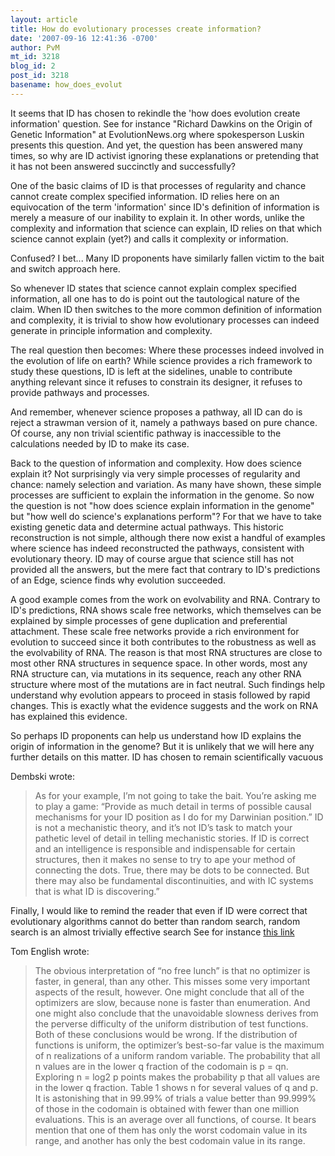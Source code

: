 ```yaml
---
layout: article
title: How do evolutionary processes create information?
date: '2007-09-16 12:41:36 -0700'
author: PvM
mt_id: 3218
blog_id: 2
post_id: 3218
basename: how_does_evolut
---
```

It seems that ID has chosen to rekindle the 'how does evolution create information' question. See for instance "Richard Dawkins on the Origin of Genetic Information" at EvolutionNews.org where spokesperson Luskin presents this question. And yet, the question has been answered many times, so why are ID activist ignoring these explanations or pretending that it has not been answered succinctly and successfully?

One of the basic claims of ID is that processes of regularity and chance cannot create complex specified information. ID relies here on an equivocation of the term 'information' since ID's definition of information is merely a measure of our inability to explain it. In other words, unlike the complexity and information that science can explain, ID relies on that which science cannot explain (yet?) and calls it complexity or information.

Confused? I bet... Many ID proponents have similarly fallen victim to the bait and switch approach here.

So whenever ID states that science cannot explain complex specified information, all one has to do is point out the tautological nature of the claim. When ID then switches to the more common definition of information and complexity, it is trivial to show how evolutionary processes can indeed generate in principle information and complexity.

The real question then becomes: Where these processes indeed involved in the evolution of life on earth? While science provides a rich framework to study these questions, ID is left at the sidelines, unable to contribute anything relevant since it refuses to constrain its designer, it refuses to provide pathways and processes.

And remember, whenever science proposes a pathway, all ID can do is reject a strawman version of it, namely a pathways based on pure chance. Of course, any non trivial scientific pathway is inaccessible to the calculations needed by ID to make its case.

Back to the question of information and complexity. How does science explain it? Not surprisingly via very simple processes of regularity and chance: namely selection and variation. As many have shown, these simple processes are sufficient to explain the information in the genome. So now the question is not "how does science explain information in the genome" but "how well do science's explanations perform"? For that we have to take existing genetic data and determine actual pathways. This historic reconstruction is not simple, although there now exist a handful of examples where science has indeed reconstructed the pathways, consistent with evolutionary theory.
ID may of course argue that science still has not provided all the answers, but the mere fact that contrary to ID's predictions of an Edge, science finds why evolution succeeded.

A good example comes from the work on evolvability and RNA. Contrary to ID's predictions, RNA shows scale free networks, which themselves can be explained by simple processes of gene duplication and preferential attachment. These scale free networks provide a rich environment for evolution to succeed since it both contributes to the robustness as well as the evolvability of RNA.
The reason is that most RNA structures are close to most other RNA structures in sequence space. In other words, most any RNA structure can, via mutations in its sequence, reach any other RNA structure where most of the mutations are in fact neutral. Such findings help understand why evolution appears to proceed in stasis followed by rapid changes. This is exactly what the evidence suggests and the work on RNA has explained this evidence. 

So perhaps ID proponents can help us understand how ID explains the origin of information in the genome? But it is unlikely that we will here any further details on this matter. ID has chosen to remain scientifically vacuous 

Dembski wrote:

> As for your example, I’m not going to take the bait. You’re asking me to play a game: “Provide as much detail in terms of possible causal mechanisms for your ID position as I do for my Darwinian position.” ID is not a mechanistic theory, and it’s not ID’s task to match your pathetic level of detail in telling mechanistic stories. If ID is correct and an intelligence is responsible and indispensable for certain structures, then it makes no sense to try to ape your method of connecting the dots. True, there may be dots to be connected. But there may also be fundamental discontinuities, and with IC systems that is what ID is discovering.”

Finally, I would like to remind the reader that even if ID were correct that evolutionary algorithms cannot do better than random search, random search is an almost trivially effective search
See for instance [this link](http://www.pandasthumb.org/archives/2006/06/intelligent_des_28.html)

Tom English wrote:

> The obvious interpretation of “no free lunch” is that no optimizer is faster, in general, than any other. This misses some very important aspects of the result, however. One might conclude that all of the optimizers are slow, because none is faster than enumeration. And one might also conclude that the unavoidable slowness derives from the perverse difficulty of the uniform distribution of test functions. Both of these conclusions would be wrong.
> If the distribution of functions is uniform, the optimizer’s best-so-far value is the maximum of n realizations of a uniform random variable. The probability that all n values are in the lower q fraction of the codomain is p = qn. Exploring n = log2 p points makes the probability p that all values are in the lower q fraction. Table 1 shows n for several values of q and p.
> It is astonishing that in 99.99% of trials a value better than 99.999% of those in the codomain is obtained with fewer than one million evaluations. This is an average over all functions, of course. It bears mention that one of them has only the worst codomain value in its range, and another has only the best codomain value in its range.
